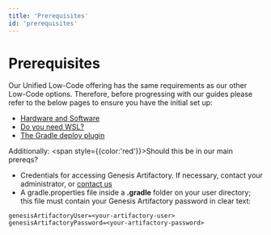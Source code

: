 ```yaml
---
title: 'Prerequisites'
id: 'prerequisites'
---
```


# Prerequisites

Our Unified Low-Code offering has the same requirements as our other Low-Code options. Therefore, before progressing with our guides please refer to the below pages to ensure you have the initial set up:

- [Hardware and Software](/low-code/secure/getting-started/prerequisites/hardware-and-software/)
- [Do you need WSL?](/low-code/secure/getting-started/prerequisites/do-you-need-wsl/)
- [The Gradle deploy plugin](/low-code/secure/getting-started/prerequisites/you-can-now-run-genx/)

Additionally: <span style={{color:'red'}}>Should this be in our main prereqs?</span> 

- Credentials for accessing Genesis Artifactory. If necessary, contact your administrator, or [contact us](mailto:support@genesis.global?subject=Quick%20Start%20-%20Artifactory%20Login)
- A gradle.properties file inside a **.gradle** folder on your user directory; this file must contain your Genesis Artifactory password in clear text:

```shell
genesisArtifactoryUser=<your-artifactory-user>
genesisArtifactoryPassword=<your-artifactory-password>
```